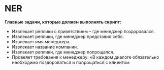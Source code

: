 # NER

**Главные задачи, которые должен выполнять скрипт:**

- 	Извлекает реплики с приветствием – где менеджер поздоровался. 
- 	Извлекает реплики, где менеджер представил себя. 
- 	Извлекает имя менеджера. 
- 	Извлекает название компании. 
- 	Извлекает реплики, где менеджер попрощался.
- 	Провеяет требования к менеджеру: «В каждом диалоге обязательно необходимо поздороваться и попрощаться с клиентом

